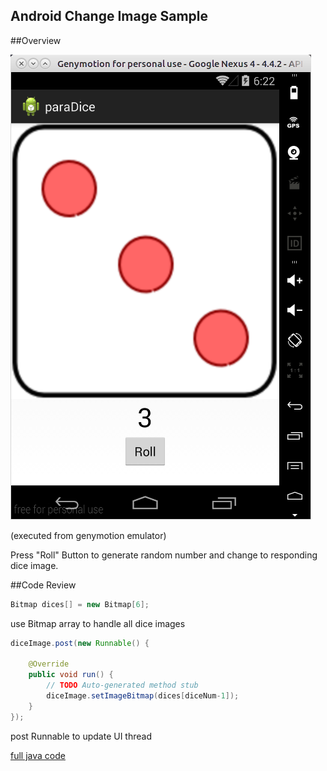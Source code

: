 Android Change Image Sample
-------------------------

##Overview

![sample](01.png)

(executed from genymotion emulator)

Press "Roll" Button to generate random number and change to responding dice image.


##Code Review

```java
Bitmap dices[] = new Bitmap[6];
```

use Bitmap array to handle all dice images

```java
diceImage.post(new Runnable() {
	
	@Override
	public void run() {
		// TODO Auto-generated method stub
		diceImage.setImageBitmap(dices[diceNum-1]);
	}
});

```
post Runnable to update UI thread


[full java code](https://github.com/yukaihuang1993/dice/blob/master/src/com/example/paraDice/RollDice.java)